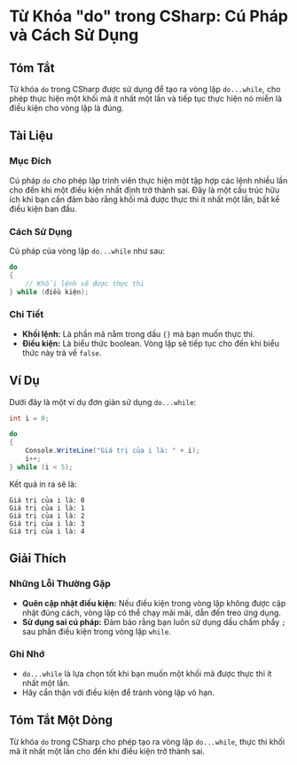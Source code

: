 <!--
Meta Description: # Từ Khóa "do" trong CSharp: Cú Pháp và Cách Sử Dụng ## Tóm Tắt Từ khóa `do` trong CSharp được sử dụng để tạo ra vòng lặp `do...while`, cho phép thực ...
Meta Keywords: một, điều, kiện, vòng, lặp
-->

# Từ Khóa "do" trong CSharp: Cú Pháp và Cách Sử Dụng

## Tóm Tắt
Từ khóa `do` trong CSharp được sử dụng để tạo ra vòng lặp `do...while`, cho phép thực hiện một khối mã ít nhất một lần và tiếp tục thực hiện nó miễn là điều kiện cho vòng lặp là đúng.

## Tài Liệu
### Mục Đích
Cú pháp `do` cho phép lập trình viên thực hiện một tập hợp các lệnh nhiều lần cho đến khi một điều kiện nhất định trở thành sai. Đây là một cấu trúc hữu ích khi bạn cần đảm bảo rằng khối mã được thực thi ít nhất một lần, bất kể điều kiện ban đầu.

### Cách Sử Dụng
Cú pháp của vòng lặp `do...while` như sau:

```csharp
do
{
    // Khối lệnh sẽ được thực thi
} while (điều kiện);
```

### Chi Tiết
- **Khối lệnh:** Là phần mã nằm trong dấu `{}` mà bạn muốn thực thi.
- **Điều kiện:** Là biểu thức boolean. Vòng lặp sẽ tiếp tục cho đến khi biểu thức này trả về `false`.

## Ví Dụ
Dưới đây là một ví dụ đơn giản sử dụng `do...while`:

```csharp
int i = 0;

do
{
    Console.WriteLine("Giá trị của i là: " + i);
    i++;
} while (i < 5);
```
Kết quả in ra sẽ là:
```
Giá trị của i là: 0
Giá trị của i là: 1
Giá trị của i là: 2
Giá trị của i là: 3
Giá trị của i là: 4
```

## Giải Thích
### Những Lỗi Thường Gặp
- **Quên cập nhật điều kiện:** Nếu điều kiện trong vòng lặp không được cập nhật đúng cách, vòng lặp có thể chạy mãi mãi, dẫn đến treo ứng dụng.
- **Sử dụng sai cú pháp:** Đảm bảo rằng bạn luôn sử dụng dấu chấm phẩy `;` sau phần điều kiện trong vòng lặp `while`.

### Ghi Nhớ
- `do...while` là lựa chọn tốt khi bạn muốn một khối mã được thực thi ít nhất một lần.
- Hãy cẩn thận với điều kiện để tránh vòng lặp vô hạn.

## Tóm Tắt Một Dòng
Từ khóa `do` trong CSharp cho phép tạo ra vòng lặp `do...while`, thực thi khối mã ít nhất một lần cho đến khi điều kiện trở thành sai.